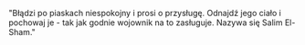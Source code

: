 "Błądzi po piaskach niespokojny i prosi o przysługę. Odnajdź jego ciało i pochowaj je - tak jak godnie wojownik na to zasługuje. Nazywa się Salim El-Sham."